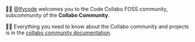 <!--
## Code Collabo
-->

<!--
![collabo-banner-short-variant-small-85%](https://user-images.githubusercontent.com/45185388/235588957-6381f92e-4f32-4225-a159-00ab445a9fb2.png)

[![Collabo Contributors](https://img.shields.io/badge/Collabo%20contributors-23-orange)](https://github.com/code-collabo/.github#collabo-contributors) [![contributions welcome](https://img.shields.io/badge/contributions-welcome-brightgreen.svg?style=flat)](https://code-collabo.gitbook.io/community-doc-v1.0.0/collabo-guidelines/contributing)
-->

🙋‍♀️ [@Ifycode](https://github.com/Ifycode) welcomes you to the Code Collabo FOSS community, subcommunity of the **Collabo Community**. 

👩‍💻 Everything you need to know about the Collabo community and projects is in the [collabo community documentation](https://resources.collabocommunity.com).



<!--

![collabo-banner](https://user-images.githubusercontent.com/45185388/235581561-0eb49b96-7f5a-4058-88a7-b372dc015501.png)

![collabo-banner-short](https://user-images.githubusercontent.com/45185388/235582430-1d73b76b-2bd6-45a8-aac5-8859c18ae733.png)

![collabo-banner-short-variant](https://user-images.githubusercontent.com/45185388/235583672-18200d65-2f63-40d5-937a-90dc672651c1.png)

![collabo-banner-short-variant-small](https://user-images.githubusercontent.com/45185388/235584559-5d17d660-41aa-458d-bbb5-b66386e8365e.png)

![collabo-banner-short-variant-small-faint-reversed](https://user-images.githubusercontent.com/45185388/235585508-c0bc7de0-f468-48a2-9bfd-ba8674341b2c.png)

![collabo-banner-short-variant-small-faint](https://user-images.githubusercontent.com/45185388/235584952-a2713f58-120d-4588-bb76-d713e0388b7b.png)

![collabo-banner-short-variant-small-faint-40%](https://user-images.githubusercontent.com/45185388/235586919-5d810a63-03cb-417c-853c-3472f712d748.png)

-->

<!--

**Here are some ideas to get you started:**

🙋‍♀️ A short introduction - what is your organization all about?
🌈 Contribution guidelines - how can the community get involved?
👩‍💻 Useful resources - where can the community find your docs? Is there anything else the community should know?
🍿 Fun facts - what does your team eat for breakfast?
🧙 Remember, you can do mighty things with the power of [Markdown](https://guides.github.com/features/mastering-markdown/)
-->
